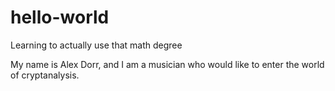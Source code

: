 # hello-world
Learning to actually use that math degree

My name is Alex Dorr, and I am a musician who would like to enter the world of cryptanalysis.
